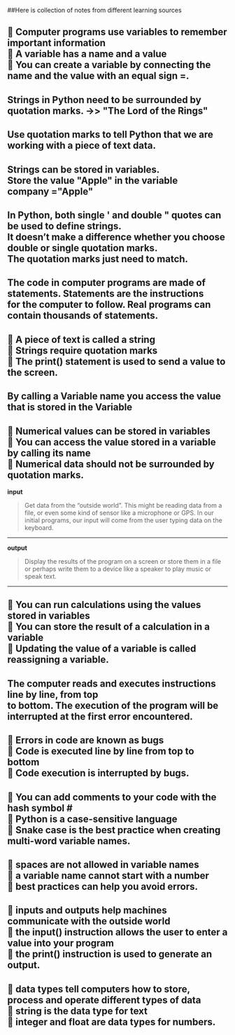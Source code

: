 ##Here is collection of notes from different learning sources

🌟 Computer programs use variables to remember important information   
🌟 A variable has a name and a value    
🌟 You can create a variable by connecting the name and the value with an equal sign =.
---
Strings in Python need to be surrounded by quotation marks. ->> "The Lord of the Rings"
---
Use quotation marks to tell Python that we are working with a piece of text data.
---
Strings can be stored in variables.   
Store the value "Apple" in the variable    
company ="Apple"
---
In Python, both single ' and double " quotes can be used to define strings.     
It doesn’t make a difference whether you choose double or single quotation marks.     
The quotation marks just need to match.
---
The code in computer programs are made of statements. Statements are the instructions     
for the computer to follow. Real programs can contain thousands of statements.
---
🌟 A piece of text is called a string     
🌟 Strings require quotation marks      
🌟 The print() statement is used to send a value to the screen.
---
By calling a Variable name you access the value that is stored in the Variable
---
🌟 Numerical values can be stored in variables     
🌟 You can access the value stored in a variable by calling its name      
🌟 Numerical data should not be surrounded by quotation marks.
---
**input**
>Get data from the “outside world”. This might be reading data from a
file, or even some kind of sensor like a microphone or GPS. In our initial
programs, our input will come from the user typing data on the keyboard.
---
**output**
>Display the results of the program on a screen or store them in a file or
perhaps write them to a device like a speaker to play music or speak text.
---
🌟 You can run calculations using the values stored in variables     
🌟 You can store the result of a calculation in a variable     
🌟 Updating the value of a variable is called reassigning a variable.
---
The computer reads and executes instructions line by line, from top       
to bottom. The execution of the program will be interrupted at the first error encountered.
---
🌟 Errors in code are known as bugs      
🌟 Code is executed line by line from top to bottom     
🌟 Code execution is interrupted by bugs.
---
🌟 You can add comments to your code with the hash symbol #     
🌟 Python is a case-sensitive language      
🌟 Snake case is the best practice when creating multi-word variable names.
---
🌟 spaces are not allowed in variable names     
🌟 a variable name cannot start with a number      
🌟 best practices can help you avoid errors.    
---
🌟 inputs and outputs help machines communicate with the outside world     
🌟 the input() instruction allows the user to enter a value into your program      
🌟 the print() instruction is used to generate an output.
---
🌟 data types tell computers how to store, process and operate different types of data     
🌟 string is the data type for text      
🌟 integer and float are data types for numbers.
---





